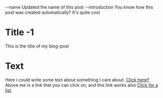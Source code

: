 --name Updated the name of this post
--introduction You know how this post was created automatically? It's quite cool

# Title -1

This is the title of my blog-post

# Text

Here i could write some text about something I care about.
<a href="/test/posts/i-like-pancakes/">Click here!!</a>
Above me is a link that you can click on, and this link works also <a href="#hmm">Click for a list</a>.
